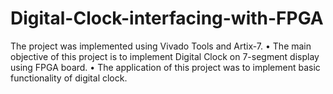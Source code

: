 # Digital-Clock-interfacing-with-FPGA
The project was implemented using Vivado Tools and Artix-7.
•	The main objective of this project is to implement Digital Clock on 7-segment display using FPGA board.
•	The application of this project was to implement basic functionality of digital clock.
